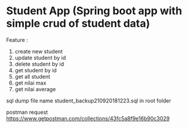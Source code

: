 # Student App (Spring boot app with simple crud of student data)
Feature :
1. create new student
2. update student by id
3. delete student by id
4. get student by id
5. get all student
6. get nilai max 
7. get nilai average

sql dump file name student_backup210920181223.sql in root folder

postman request https://www.getpostman.com/collections/43fc5a8f9e16b90c3029
